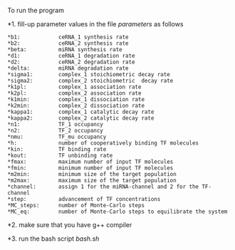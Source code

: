 To run the program

*1. fill-up parameter values in the file *parameters* as follows

    *b1:            ceRNA_1 synthesis rate 
    *b2:            ceRNA_2 synthesis rate
    *beta:          miRNA synthesis rate
    *d1:            ceRNA_1 degradation rate
    *d2:            ceRNA_2 degradation rate
    *delta:         miRNA degradation rate
    *sigma1:		complex_1 stoichiometric decay rate
    *sigma2:		complex_2 stoichiometric  decay rate
    *k1pl:          complex_1 association rate
    *k2pl:          complex_2 association rate
    *k1min:         complex_1 dissociation rate 
    *k2min:         complex_2 dissociation rate 
    *kappa1:		complex_1 catalytic decay rate
    *kappa2:		complex_2 catalytic decay rate
    *n1:            TF_1 occupancy
    *n2:            TF_2 occupancy
    *nmu:           TF_mu occupancy 
    *h:             number of cooperatively binding TF molecules
    *kin:           TF binding rate	
    *kout:          TF unbinding rate
    *fmax:          maximum number of input TF molecules
    *fmin:          minimum number of input TF molecules
    *m2min:         minimum size of the target population
    *m2max:         maximum size of the target population
    *channel:       assign 1 for the miRNA-channel and 2 for the TF-channel
    *step:          advancement of TF concentrations 
    *MC_steps:      number of Monte-Carlo steps
    *MC_eq:         number of Monte-Carlo steps to equilibrate the system



*2. make sure that you have g++ compiler

*3. run the bash script *bash.sh*

